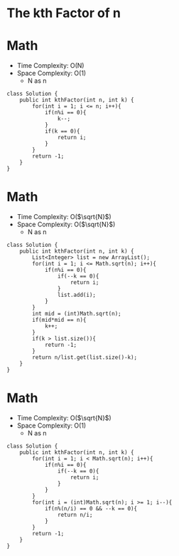 # The kth Factor of n

# Math

- Time Complexity: O(N)
- Space Complexity: O(1)
  - N as n

```
class Solution {
    public int kthFactor(int n, int k) {
        for(int i = 1; i <= n; i++){
            if(n%i == 0){
                k--;
            }
            if(k == 0){
                return i;
            }
        }
        return -1;
    }
}
```

# Math

- Time Complexity: O($\sqrt{N}$)
- Space Complexity: O($\sqrt{N}$)
  - N as n

```
class Solution {
    public int kthFactor(int n, int k) {
        List<Integer> list = new ArrayList();
        for(int i = 1; i <= Math.sqrt(n); i++){
            if(n%i == 0){
                if(--k == 0){
                    return i;
                }
                list.add(i);
            }
        }
        int mid = (int)Math.sqrt(n);
        if(mid*mid == n){
            k++;
        }
        if(k > list.size()){
            return -1;
        }
        return n/list.get(list.size()-k);
    }
}
```

# Math

- Time Complexity: O($\sqrt{N}$)
- Space Complexity: O(1)
  - N as n

```
class Solution {
    public int kthFactor(int n, int k) {
        for(int i = 1; i < Math.sqrt(n); i++){
            if(n%i == 0){
                if(--k == 0){
                    return i;
                }
            }
        }
        for(int i = (int)Math.sqrt(n); i >= 1; i--){
            if(n%(n/i) == 0 && --k == 0){
                return n/i;
            }
        }
        return -1;
    }
}
```
